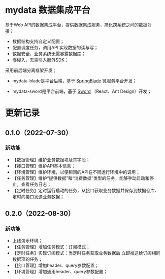 # mydata 数据集成平台
基于Web API的数据集成平台，提供数据集成服务，简化跨系统之间的数据对接；

* 数据结构支持自定义配置；
* 配置调度任务，调用API 实现数据的读与写；
* 数据安全，业务系统无需暴露数据库；
* 零侵入，无需引入额外SDK；



采用前后端分离框架开发；

* mydata-blade是平台后端，基于 [SpringBlade](https://gitee.com/smallc/SpringBlade) 微服务平台开发；

* mydata-sword是平台前端，基于 [Sword](https://gitee.com/smallc/Sword) （React、Ant Design）开发；



# 更新记录
## 0.1.0（2022-07-30）
### 新功能
* 【数据管理】维护业务数据项及其字段；
* 【接口管理】维护API基本信息；
* 【环境管理】维护环境，以便相同的API在不同运行环境中的调用；
* 【任务管理】维护“提供数据”和“消费数据”类型的任务，能够手动启动和停止，查看任务日志；
* 【定时任务】定时运行启动的任务，从接口获取业务数据并保存到数据仓库、定时向接口发送业务数据；



## 0.2.0（2022-08-30）
### 新功能
* 上线演示环境；
* 【任务管理】增加任务模式：订阅模式；
* 【定时任务】实现订阅模式：当定时任务获取业务数据后 立即推送给订阅相同数据项的任务；
* 【接口管理】增加header、query参数配置；
* 【环境管理】增加通用header、query参数配置；